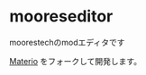 # mooreseditor
moorestechのmodエディタです

[Materio](https://github.com/themeselection/materio-vuetify-vuejs-admin-template-free) をフォークして開発します。
